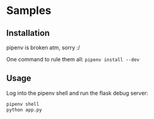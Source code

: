 # Samples

## Installation
pipenv is broken atm, sorry :/

One command to rule them all: `pipenv install --dev`

## Usage

Log into the pipenv shell and run the flask debug server:
```bash
pipenv shell
python app.py
```
